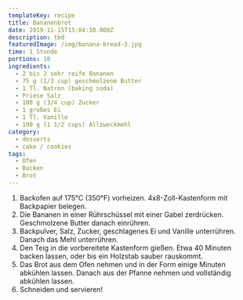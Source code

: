 ```yaml
---
templateKey: recipe
title: Bananenbrot
date: 2019-11-15T15:04:10.000Z
description: tbd
featuredImage: /img/banana-bread-3.jpg
time: 1 Stunde
portions: 10
ingredients:
  - 2 bis 3 sehr reife Bananen
  - 75 g (1/3 cup) geschmolzene Butter
  - 1 Tl. Natron (baking soda)
  - Priese Salz
  - 100 g (3/4 cup) Zucker
  - 1 großes Ei
  - 1 Tl. Vanille
  - 190 g (1 1/2 cups) Allzweckmehl
category:
  - desserts
  - cake / cookies
tags:
  - Ofen
  - Backen
  - Brot
---
```


1. Backofen auf 175°C (350°F) vorheizen. 4x8-Zoll-Kastenform mit Backpapier belegen.
2. Die Bananen in einer Rührschüssel mit einer Gabel zerdrücken. Geschmolzene Butter danach einrühren.
3. Backpulver, Salz, Zucker, geschlagenes Ei und Vanille unterrühren. Danach das Mehl unterrühren.
4. Den Teig in die vorbereitete Kastenform gießen. Etwa 40 Minuten backen lassen, oder bis ein Holzstab sauber rauskommt.
5. Das Brot aus dem Ofen nehmen und in der Form einige Minuten abkühlen lassen. Danach aus der Pfanne nehmen und vollständig abkühlen lassen.
6. Schneiden und servieren!
